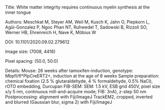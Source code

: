 Title: White matter integrity requires continuous myelin synthesis at the inner tongue

Authors: Meschkat M, Steyer AM, Weil M, Kusch K, Jahn O, Piepkorn L, Agüi-Gonzalez P, Ngoc Phan NT, Ruhwedel T, Sadowski B, Rizzoli SO, Werner HB, Ehrenreich H, Nave K, Möbius W

DOI: 10.1101/2020.09.02.279612

Image size: (7008, 4416)

Pixel spacing: (50.0, 50.0)

Details: Mouse: 26 weeks after tamoxifen-induction, genotype: Mbpfl/fl*PlpCreERT2+, induction at the age of 8 weeks
Sample preparation: chemical fixation (2.5 % glutaraldehyde, 4 % formaldehyde, 0.5% NaCl), rOTO embedding, Durcupan
FIB-SEM: SEM: 1.5 kV, ESB grid 450V, pixel size x/y 5 nm, continuous mill-and-acquire mode; FIB: 3nA), z-step 50 nm
Postprocessing: alignment with Fiji/ImageJ TrackEM2, cropped, inverted and blurred (Gaussian blur, sigma 2) with Fiji/ImageJ
